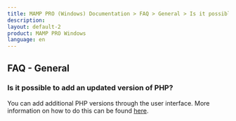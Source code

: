 ```yaml
---
title: MAMP PRO (Windows) Documentation > FAQ > General > Is it possible to add an updated version of PHP?
description:
layout: default-2
product: MAMP PRO Windows
language: en
---
```


## FAQ - General

### Is it possible to add an updated version of PHP?

You can add additional PHP versions through the user interface. More information on how to do this can be found [here](/en/MAMP-PRO-Windows/Languages/PHP/).